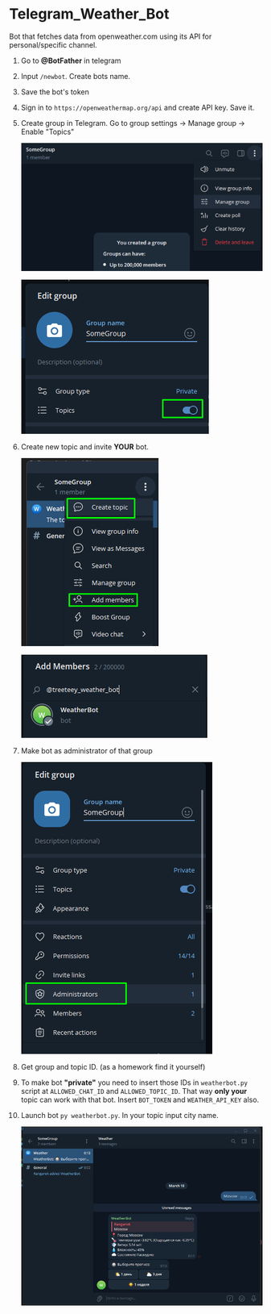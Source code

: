 # Telegram_Weather_Bot
Bot that fetches data from openweather.com using its API for personal/specific channel.

1. Go to **@BotFather** in telegram
2. Input `/newbot`. Create bots name.
3. Save the bot's token
4. Sign in to `https://openweathermap.org/api` and create API key. Save it.
5. Create group in Telegram. Go to group settings -> Manage group -> Enable "Topics"
   
   ![](images/image_0.png)

   ![](images/image_1.png)

6. Create new topic and invite **YOUR** bot.

    ![](images/image_2.png)

    ![](images/image_3.png)

7. Make bot as administrator of that group

    ![](images/image_4.png)

8. Get group and topic ID. (as a homework find it yourself)
9. To make bot **"private"** you need to insert those IDs in `weatherbot.py` script at `ALLOWED_CHAT_ID` and `ALLOWED_TOPIC_ID`. That way **only your** topic can work with that bot. Insert `BOT_TOKEN` and `WEATHER_API_KEY`  also.
10. Launch bot `py weatherbot.py`. In your topic input city name.

    ![](images/image_5.png)
